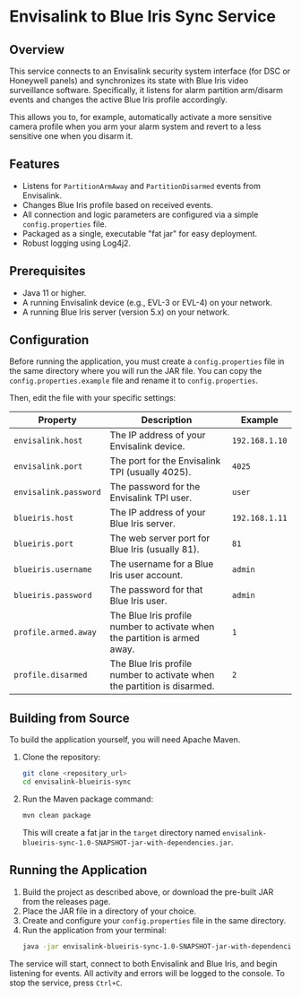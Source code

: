 # Envisalink to Blue Iris Sync Service

## Overview

This service connects to an Envisalink security system interface (for DSC or Honeywell panels) and synchronizes its state with Blue Iris video surveillance software. Specifically, it listens for alarm partition arm/disarm events and changes the active Blue Iris profile accordingly.

This allows you to, for example, automatically activate a more sensitive camera profile when you arm your alarm system and revert to a less sensitive one when you disarm it.

## Features

- Listens for `PartitionArmAway` and `PartitionDisarmed` events from Envisalink.
- Changes Blue Iris profile based on received events.
- All connection and logic parameters are configured via a simple `config.properties` file.
- Packaged as a single, executable "fat jar" for easy deployment.
- Robust logging using Log4j2.

## Prerequisites

- Java 11 or higher.
- A running Envisalink device (e.g., EVL-3 or EVL-4) on your network.
- A running Blue Iris server (version 5.x) on your network.

## Configuration

Before running the application, you must create a `config.properties` file in the same directory where you will run the JAR file. You can copy the `config.properties.example` file and rename it to `config.properties`.

Then, edit the file with your specific settings:

| Property              | Description                                                                 | Example         |
|-----------------------|-----------------------------------------------------------------------------|-----------------|
| `envisalink.host`     | The IP address of your Envisalink device.                                   | `192.168.1.10`  |
| `envisalink.port`     | The port for the Envisalink TPI (usually 4025).                             | `4025`          |
| `envisalink.password` | The password for the Envisalink TPI user.                                   | `user`          |
| `blueiris.host`       | The IP address of your Blue Iris server.                                    | `192.168.1.11`  |
| `blueiris.port`       | The web server port for Blue Iris (usually 81).                             | `81`            |
| `blueiris.username`   | The username for a Blue Iris user account.                                  | `admin`         |
| `blueiris.password`   | The password for that Blue Iris user.                                       | `admin`         |
| `profile.armed.away`  | The Blue Iris profile number to activate when the partition is armed away.  | `1`             |
| `profile.disarmed`    | The Blue Iris profile number to activate when the partition is disarmed.    | `2`             |

## Building from Source

To build the application yourself, you will need Apache Maven.

1.  Clone the repository:
    ```sh
    git clone <repository_url>
    cd envisalink-blueiris-sync
    ```
2.  Run the Maven package command:
    ```sh
    mvn clean package
    ```
    This will create a fat jar in the `target` directory named `envisalink-blueiris-sync-1.0-SNAPSHOT-jar-with-dependencies.jar`.

## Running the Application

1.  Build the project as described above, or download the pre-built JAR from the releases page.
2.  Place the JAR file in a directory of your choice.
3.  Create and configure your `config.properties` file in the same directory.
4.  Run the application from your terminal:
    ```sh
    java -jar envisalink-blueiris-sync-1.0-SNAPSHOT-jar-with-dependencies.jar
    ```

The service will start, connect to both Envisalink and Blue Iris, and begin listening for events. All activity and errors will be logged to the console. To stop the service, press `Ctrl+C`.
